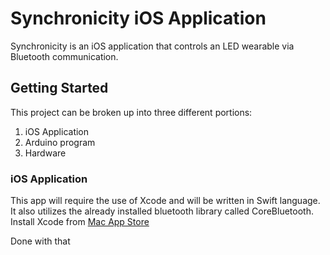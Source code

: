 # Synchronicity iOS Application
Synchronicity is an iOS application that controls an LED wearable via Bluetooth communication.

## Getting Started
This project can be broken up into three different portions:
1. iOS Application
2. Arduino program
3. Hardware

### iOS Application
This app will require the use of Xcode and will be written in Swift language. It also utilizes the already installed bluetooth library called CoreBluetooth.
Install Xcode from 
[Mac App Store](https://apps.apple.com/us/app/xcode/id497799835)

Done with that